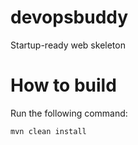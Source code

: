 # devopsbuddy
Startup-ready web skeleton

# How to build
Run the following command:

````
mvn clean install
````
